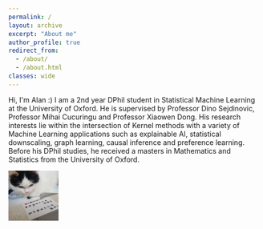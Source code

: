 ```yaml
---
permalink: /
layout: archive
excerpt: "About me"
author_profile: true
redirect_from: 
  - /about/
  - /about.html
classes: wide
---
```


Hi, I'm Alan :) I am a 2nd year DPhil student in Statistical Machine Learning at the University of Oxford. He is supervised by Professor Dino Sejdinovic, Professor Mihai Cucuringu and Professor Xiaowen Dong. His research interests lie within the intersection of Kernel methods with a variety of Machine Learning applications such as explainable AI, statistical downscaling, graph learning, causal inference and preference learning. Before his DPhil studies, he received a masters in Mathematics and Statistics from the University of Oxford.


<img src="assets/images/meow.jpg"
     alt="meow icon"
     style="height: 100px; width: 100px;"
      />


<!-- style="float: left; margin-right: 10px;" -->
